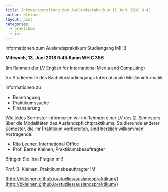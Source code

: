 ```yaml
---
title: Infoveranstaltung zum Auslandspraktikum 13.Juni 2018 9:45
author: kleinen
layout: post
categories:
  - praktikum
  - imi
---
```



Informationen zum Auslandspraktikum Studiengang IMI-B

**Mittwoch, 13. Juni 2018 9:45 Raum WH C 356**

(im Rahmen der LV English for International Media and Computing)

für Studierende des Bachelorstudiengangs Internationale Medieninformatik

Informationen zu
- Beantragung
- Praktikumssuche
- Finanzierung

Wie jedes Semester informieren wir im Rahmen einer LV des 2. Semesters über die Modalitäten des Auslandspflichtpraktikums. Studierende anderer Semester, die ihr Praktikum vorbereiten, sind herzlich willkommen! Vortragende:

- Rita Leuner, International Office
- Prof. Barne Kleinen, Praktikumsbeauftragter

Bringen Sie Ihre Fragen mit!


Prof. B. Kleinen, Praktikumsbeauftragter IMI

[http://bkleinen.github.io/studies/auslandspraktikum/](http://bkleinen.github.io/studies/auslandspraktikum/)
